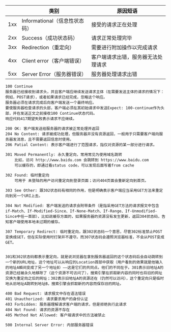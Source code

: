 |      | 类别                          | 原因短语                           |
| ---- | ----------------------------- | ---------------------------------- |
| 1xx  | Informational（信息性状态码） | 接受的请求正在处理                 |
| 2xx  | Success（成功状态码）         | 请求正常处理完毕                   |
| 3xx  | Redirection（重定向）         | 需要进行附加操作以完成请求         |
| 4xx  | Client error（客户端错误）    | 客户端请求出错，服务器无法处理请求 |
| 5xx  | Server Error（服务器错误）    | 服务器处理请求出错                 |


```
100 Continue
服务器已经接收到请求头，并且客户端应继续发送请求主体（在需要发送主体的请求的情况下：例如，POST请求），或者如果请求已经完成，忽略这个响应。
服务器必须在请求完成后向客户端发送一个最终响应。
要使服务器检查请求的头部，客户端必须在其初始请求中发送Expect: 100-continue作为头部，并在发送正文之前接收100 Continue状态代码。
响应代码417期望失败表示请求不应继续。
```

```
200 OK: 客户端发送给服务器的请求被正常处理并返回
204 No Content: 请求被成功处理，但服务器并没有资源返回，一般用于只需要客户端向服务器发消息，且不需要返回信息时使用。
206 Patial Content: 表示客户端进行了范围请求，指仅对资源的某一部分进行请求。
```

```
301 Moved Permanently: 永久重定向，常用常见为使用域名跳转
	比如，访问 http://www.baidu.com 会跳转到 https://www.baidu.com
	可以缓存的，即通过看status code，可以发现后面写着from cache

302 Found: 临时重定向
	可用于 未登陆的用户访问重定向到登录页面；访问404页面会重新定向到首页。

303 See Other: 跟302状态码有相同的作用，但是明确表示客户端应当采用GET方法来重定向到另一个URI上去。

304 Not Modified: 客户端发送的请求会附带条件（是指采用GET方法的请求报文中包含if-Match、If-Modified-Since、If-None-Match、If-Range、If-Unmodified-Since中任一首部），比如说缓存方面的，如果服务器的资源没有发生更新，返回304状态码，告知客户端使用本地未过期的缓存。

307 Temporary Redirect: 临时重定向，跟302状态码一个意思，尽管302标准禁止POST变换成GET，但在实际使用时打架并不遵守。而307状态码会遵照浏览器标准，不会从POST变成GET。


301和302状态码都表示重定向，就是说浏览器在拿到服务器返回的这个状态码后会自动跳转到一个新的URL地址，这个地址可以从响应的Location首部中获取（用户看到的效果就是他输入的地址A瞬间变成了另一个地址B）——这是它们的共同点。他们的不同在于。301表示旧地址A的资源已经被永久地移除了（这个资源不可访问了），搜索引擎在抓取新内容的同时也将旧的网址交换为重定向之后的网址；302表示旧地址A的资源还在（仍然可以访问），这个重定向只是临时地从旧地址A跳转到地址B，搜索引擎会抓取新的内容而保存旧的网址。
```

```
400 Bad Request: 请求报文中存在语法错误
401	Unauthorized: 请求要求用户的身份认证
403	Forbidden: 服务器理解请求客户端的请求，但是拒绝执行此请求
404 Not Found: 请求的资源不存在
405	Method Not Allowed: 客户端请求中的方法被禁止
```

```
500 Internal Server Error: 内部服务器错误
```


